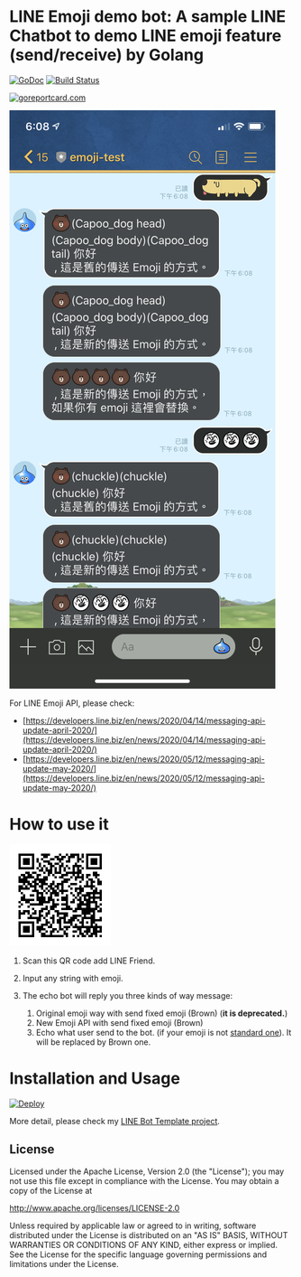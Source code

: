 LINE Emoji demo bot: A sample LINE Chatbot to demo LINE emoji feature (send/receive) by Golang
==============

 [![GoDoc](https://godoc.org/github.com/kkdai/LineBotEmoji.svg?status.svg)](https://godoc.org/github.com/kkdai/LineBot-Emoji)  [![Build Status](https://travis-ci.org/kkdai/LineBotEmoji.svg?branch=master)](https://travis-ci.org/kkdai/LineBot-Emoji.svg)

[![goreportcard.com](https://goreportcard.com/badge/github.com/kkdai/LineBotEmoji)](https://goreportcard.com/report/github.com/kkdai/LineBot-Emoji)

![](images/final.png)



For LINE Emoji API, please check:

- [https://developers.line.biz/en/news/2020/04/14/messaging-api-update-april-2020/](https://developers.line.biz/en/news/2020/04/14/messaging-api-update-april-2020/)
- [https://developers.line.biz/en/news/2020/05/12/messaging-api-update-may-2020/](https://developers.line.biz/en/news/2020/05/12/messaging-api-update-may-2020/)



How to use it
=============

![](images/emoji-chatbot.png)

1. Scan this QR code add LINE Friend.

2. Input any string with emoji.

3. The echo bot will reply you three kinds of way message:

   1. Original emoji way with send fixed emoji (Brown) (**it is deprecated.**)
   2. New Emoji API with send fixed emoji (Brown)
   3. Echo what user send to the bot. (if your emoji is not [standard one](https://d.line-scdn.net/r/devcenter/sendable_line_emoji_list.pdf)). It will be replaced by Brown one.

    

Installation and Usage
=============

[![Deploy](https://www.herokucdn.com/deploy/button.svg)](https://heroku.com/deploy)

More detail, please check my [LINE Bot Template project](https://github.com/kkdai/LineBotTemplate).


License
---------------

Licensed under the Apache License, Version 2.0 (the "License");
you may not use this file except in compliance with the License.
You may obtain a copy of the License at

http://www.apache.org/licenses/LICENSE-2.0

Unless required by applicable law or agreed to in writing, software
distributed under the License is distributed on an "AS IS" BASIS,
WITHOUT WARRANTIES OR CONDITIONS OF ANY KIND, either express or implied.
See the License for the specific language governing permissions and
limitations under the License.

